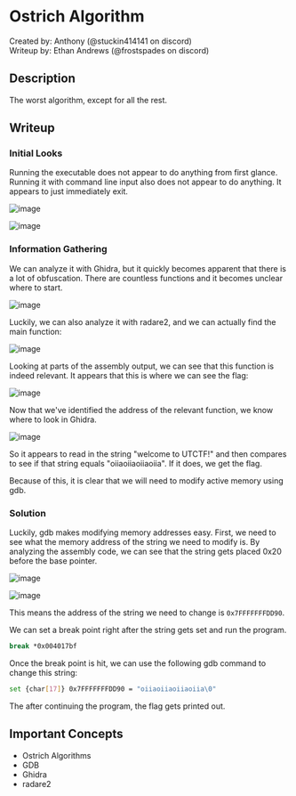 # Ostrich Algorithm
Created by: Anthony (@stuckin414141 on discord)  
Writeup by: Ethan Andrews (@frostspades on discord)

## Description
The worst algorithm, except for all the rest.

## Writeup
### Initial Looks
Running the executable does not appear to do anything from first glance. Running it with command line input also does not appear to do anything. It appears to just immediately exit.

![image](https://github.com/user-attachments/assets/0702af3e-bc7e-4b5b-96c8-479d30aa5b44)

![image](https://github.com/user-attachments/assets/74c65434-acc8-4923-9b7a-9fb48f0271e9)

### Information Gathering

We can analyze it with Ghidra, but it quickly becomes apparent that there is a lot of obfuscation. There are countless functions and it becomes unclear where to start.

![image](https://github.com/user-attachments/assets/08481be2-262a-42a9-a6a0-f4c8bfd9bc3c)

Luckily, we can also analyze it with radare2, and we can actually find the main function:

![image](https://github.com/user-attachments/assets/705806b8-fcdd-4e53-8d6d-01503e110deb)

Looking at parts of the assembly output, we can see that this function is indeed relevant. It appears that this is where we can see the flag:

![image](https://github.com/user-attachments/assets/94bedb78-cfe8-43ae-b8fc-199721c10830)

Now that we've identified the address of the relevant function, we know where to look in Ghidra.

![image](https://github.com/user-attachments/assets/eb745b20-56d8-4ee5-962f-98e929caba70)

So it appears to read in the string "welcome to UTCTF!" and then compares to see if that string equals "oiiaoiiaoiiaoiia". If it does, we get the flag.

Because of this, it is clear that we will need to modify active memory using gdb.

### Solution

Luckily, gdb makes modifying memory addresses easy. First, we need to see what the memory address of the string we need to modify is. By analyzing the assembly code,
we can see that the string gets placed 0x20 before the base pointer.

![image](https://github.com/user-attachments/assets/8f9cdc71-f462-410d-9af5-46a2dd6934d1)

![image](https://github.com/user-attachments/assets/d78834bf-951f-421f-a1d9-cbe030de7d8d)

This means the address of the string we need to change is `0x7FFFFFFFDD90`.

We can set a break point right after the string gets set and run the program.
```bash
break *0x004017bf
```

Once the break point is hit, we can use the following gdb command to change this string:
```bash
set {char[17]} 0x7FFFFFFFDD90 = "oiiaoiiaoiiaoiia\0"
```

The after continuing the program, the flag gets printed out.

## Important Concepts
- Ostrich Algorithms
- GDB
- Ghidra
- radare2
